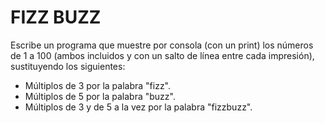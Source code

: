 # FIZZ BUZZ

Escribe un programa que muestre por consola (con un print) los números de 1 a 100 (ambos incluidos y con un salto de línea entre cada impresión), sustituyendo los siguientes:
 - Múltiplos de 3 por la palabra "fizz".
 - Múltiplos de 5 por la palabra "buzz".
 - Múltiplos de 3 y de 5 a la vez por la palabra "fizzbuzz".
